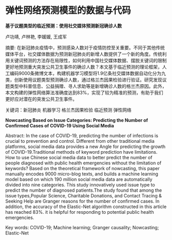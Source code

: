 # 弹性网络预测模型的数据与代码

**基于议题类型的临近预测：使用社交媒体预测新冠确诊人数**

卢功靖, 卢林艳, 李媛媛, 王成军 

摘要: 在新冠肺炎疫情中，预测感染人数对于疫情防控至关重要。不同于其他传统媒体平台，社交媒体数据为预测新冠肺炎的新增人数提供了一个新的角度。传统利用关键词预测的方法存在局限性，如何利用中国社交媒体数据、摆脱关键词的限制更好地预测重大突发公共卫生事件的确诊人数？本文基于临近预测的理论框架，人工编码9000条微博文本，构建机器学习模型将1.9亿条社交媒体数据自动化分为九类，创新使用议题类型预测确诊人数，通过格兰杰因果检验进行验证。研究发现议题类型中科普信息、公益捐赠、寻人求助等是新增确诊人数的格兰杰原因。此外，本文构建的弹性网络算法准确度达到83%，实现了较为精准的预测，有助于我们更好应对潜在的突发公共卫生事件。	

关键词：新冠肺炎 机器学习 格兰杰因果检验 临近预测 弹性网络

**Nowcasting Based on Issue Categories: Predicting the Number of Confirmed Cases of COVID-19 Using Social Media**

Abstract: In the case of COVID-19, predicting the number of infections is crucial to prevention and control. Different from other traditional media platforms, social media data provides a new Angle for predicting the growth of COVID-19.Traditional methods of keyword prediction have limitations. How to use Chinese social media data to better predict the number of people diagnosed with public health emergencies without the limitation of keywords? Based on the theoretical framework of nowcasting, this paper manually encodes 9000 micro-blog texts, and builds a machine learning model based on which 190 million social media data are automatically divided into nine categories. This study innovatively used issue type to predict the number of diagnosed patients.The study found that among the issue types,Popular Science, Charitable Donations, and Contact Tracing & Seeking Help are Granger reasons for  the number of confirmed cases. In addition, the accuracy of the Elastic-Net algorithm constructed in this article has reached 83%. it is helpful for responding to potential public health emergencies.

Key words: COVID-19; Machine learning; Granger causality; Nowcasting; Elastic-Net
